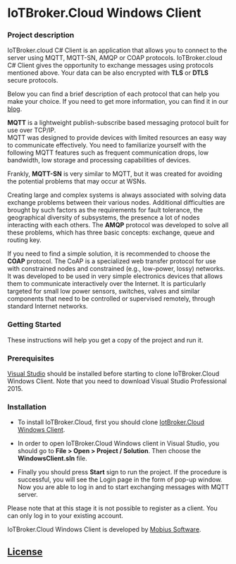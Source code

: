 # IoTBroker.Cloud Windows Client

### Project description

IoTBroker.cloud C# Client is an application that allows you to connect to the server using MQTT, MQTT-SN, 
AMQP or COAP protocols. IoTBroker.cloud C# Client gives the opportunity to exchange messages using protocols 
mentioned above. Your data can be also encrypted with **TLS** or **DTLS** secure protocols.   

Below you can find a brief description of each protocol that can help you make your choice. 
If you need to get more information, you can find it in our [blog](https://www.iotbroker.cloud/clientApps/C.Sharp/MQTT).
 
**MQTT** is a lightweight publish-subscribe based messaging protocol built for use over TCP/IP.  
MQTT was designed to provide devices with limited resources an easy way to communicate effectively. 
You need to familiarize yourself with the following MQTT features such as frequent communication drops, low bandwidth, 
low storage and processing capabilities of devices. 

Frankly, **MQTT-SN** is very similar to MQTT, but it was created for avoiding the potential problems that may occur at WSNs. 

Creating large and complex systems is always associated with solving data exchange problems between their various nodes. 
Additional difficulties are brought by such factors as the requirements for fault tolerance, 
the geographical diversity of subsystems, the presence a lot of nodes interacting with each others. 
The **AMQP** protocol was developed to solve all these problems, which has three basic concepts: 
exchange, queue and routing key. 

If you need to find a simple solution, it is recommended to choose the **COAP** protocol. 
The CoAP is a specialized web transfer protocol for use with constrained nodes and constrained (e.g., low-power, lossy) networks. It was developed to be used in very simple electronics devices that allows them to communicate interactively over the Internet. It is particularly targeted for small low power sensors, switches, valves and similar components that need to be controlled or supervised remotely, through standard Internet networks.   
 
### Getting Started

These instructions will help you get a copy of the project and run it.

### Prerequisites

[Visual Studio](https://download.cnet.com/Visual-Studio-Professional-2015/3000-2212_4-76440612.html) should be installed before starting to clone IoTBroker.Cloud Windows Client. Note that you need to download Visual Studio Professional 2015.

### Installation
* To install IoTBroker.Cloud, first you should clone [IotBroker.Cloud Windows Client](https://github.com/mobius-software-ltd/iotbroker.cloud-windows-client.git).

* In order to open IoTBroker.Cloud Windows client in Visual Studio, you should go to **File > Open > Project / Solution**. Then choose the **WindowsClient.sln** file.

* Finally you should press **Start** sign to run the project. If the procedure is successful, you will see the Login page in the form of pop-up window. Now you are able to log in and to start exchanging messages with MQTT server.

Please note that at this stage it is not possible to register as a client. You can only log in to your existing account.

IoTBroker.Cloud Windows Client is developed by [Mobius Software](http://mobius-software.com).

## [License](LICENSE.md)
